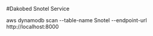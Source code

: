 #Dakobed Snotel Service


aws dynamodb scan --table-name Snotel --endpoint-url http://localhost:8000